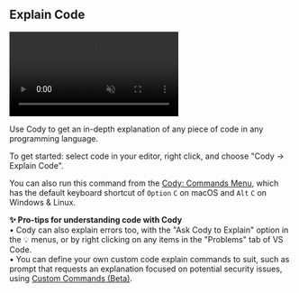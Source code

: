 ## Explain Code

<video autoPlay muted loop playsInline>
    <source
        type="video/mp4"
        src="https://storage.googleapis.com/sourcegraph-assets/website/Product%20Animations/cody-explain-code-aug2023.mp4"
    />
</video>

Use Cody to get an in-depth explanation of any piece of code in any programming language.

To get started: select code in your editor, right click, and choose "Cody → Explain Code".

You can also run this command from the [Cody: Commands Menu](command:cody.action.commands.menu), which has the default keyboard shortcut of `Option` `C` on macOS and `Alt` `C` on Windows & Linux.

**✨ Pro-tips for understanding code with Cody**
<br>• Cody can also explain errors too, with the "Ask Cody to Explain" option in the 💡 menus, or by right clicking on any items in the "Problems" tab of VS Code.
<br>• You can define your own custom code explain commands to suit, such as prompt that requests an explanation focused on potential security issues, using [Custom Commands (Beta)](https://sourcegraph.com/docs/cody/custom-commands).
